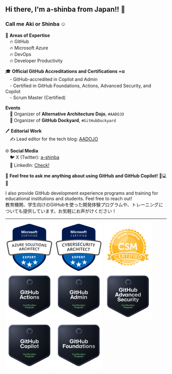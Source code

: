 ## Hi there, I'm a-shinba from Japan!! 👋
### Call me Aki or Shinba ☺️

🌟 **Areas of Expertise**  
　🔥 GitHub  
　🔥 Microsoft Azure  
　🔥 DevOps  
　🔥 Developer Productivity  

🎓 **Official GitHub Accreditations and Certifications +α**  
　- GitHub-accredited in Copilot and Admin  
　- Certified in GitHub Foundations, Actions, Advanced Security, and Copilot  
　- Scrum Master (Certified)

**Events**  
　🚀 Organizer of **Alternative Architecture Dojo**, `#AADOJO`  
　🚀 Organizer of **GitHub Dockyard**, `#GitHubDockyard`

🖊 **Editorial Work**  
　✍️ Lead editor for the tech blog: [AADOJO](https://aadojo.alterbooth.com/)

🌐 **Social Media**  
　🐦 X (Twitter): [a-shinba](https://x.com/shinbaz)  
　🔗 LinkedIn: [Check!](https://www.linkedin.com/in/akitaka-shinba-b627aa52/)

💬 **Feel free to ask me anything about using GitHub and GitHub Copilot!** 🚀💻✨

I also provide GitHub development experience programs and training for educational institutions and students. Feel free to reach out!  
教育機関、学生向けのGitHubを使った開発体験プログラムや、トレーニングについても提供しています。お気軽にお声がけください！

---  

![AZ-305](images2/AZ-305.png)
![SC-100](images2/SC-100.png)
![CSM](images2/CSM.png)  
![github-actions](images2/github-actions.png)
![github-administration](images2/github-administration.png)
![github-advanced-security](images2/github-advanced-security.png)
![github-copilot](images2/github-copilot.png)
![github-foundations](images2/github-foundations.png)
